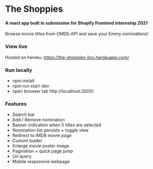 # The Shoppies
#### A react app built in submission for Shopify Frontend internship 2021
Browse movie titles from OMDb API and save your Emmy nominations!

### View live
Hosted on heroku: https://the-shoppies-linx.herokuapp.com/ 

### Run locally
- npm install
- npm run start-dev
- open browser tab http://localhost:3000/

### Features
- Search bar
- Add / Remove nomination
- Banner indication when 5 titles are selected
- Nomination list persists + toggle view
- Redirect to IMDB movie page
- Custom loader
- Enlarge movie poster image
- Pagination + quick page jump
- Url query
- Mobile responsive webpage
